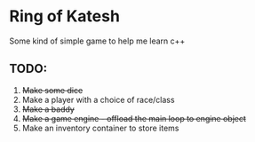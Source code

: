 Ring of Katesh
==============

Some kind of simple game to help me learn c++


TODO:
-----
1. ~~Make some dice~~
2. Make a player with a choice of race/class
3. ~~Make a baddy~~
4. ~~Make a game engine - offload the main loop to engine object~~
5. Make an inventory container to store items

